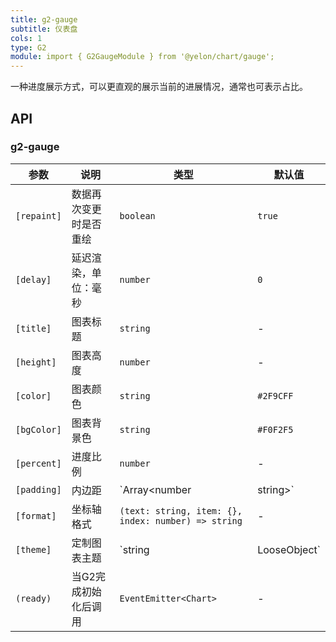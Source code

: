 ```yaml
---
title: g2-gauge
subtitle: 仪表盘
cols: 1
type: G2
module: import { G2GaugeModule } from '@yelon/chart/gauge';
---
```


一种进度展示方式，可以更直观的展示当前的进展情况，通常也可表示占比。

## API

### g2-gauge

| 参数 | 说明 | 类型 | 默认值 |
|----|----|----|-----|
| `[repaint]` | 数据再次变更时是否重绘 | `boolean` | `true` |
| `[delay]` | 延迟渲染，单位：毫秒 | `number` | `0` |
| `[title]` | 图表标题 | `string` | - |
| `[height]` | 图表高度 | `number` | - |
| `[color]` | 图表颜色 | `string` | `#2F9CFF` |
| `[bgColor]` | 图表背景色 | `string` | `#F0F2F5` |
| `[percent]` | 进度比例 | `number` | - |
| `[padding]` | 内边距 | `Array<number | string>` | `[10, 10, 30, 10]` |
| `[format]` | 坐标轴格式 | `(text: string, item: {}, index: number) => string` | - |
| `[theme]` | 定制图表主题 | `string | LooseObject` | - |
| `(ready)` | 当G2完成初始化后调用 | `EventEmitter<Chart>` | - |

